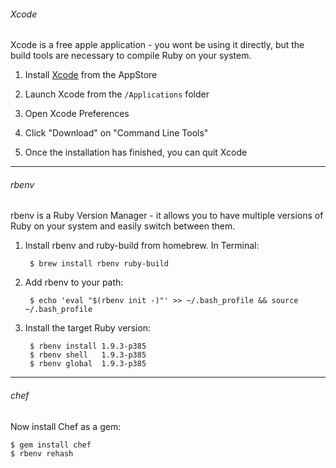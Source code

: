 ###### Xcode
Xcode is a free apple application - you wont be using it directly, but the build tools are necessary to compile Ruby on your system.

1. Install [Xcode][xcode] from the AppStore

1. Launch Xcode from the `/Applications` folder

1. Open Xcode Preferences

1. Click "Download" on "Command Line Tools"

1. Once the installation has finished, you can quit Xcode

- - -

###### rbenv
rbenv is a Ruby Version Manager - it allows you to have multiple versions of Ruby on your system and easily switch between them.

1. Install rbenv and ruby-build from homebrew. In Terminal:

        $ brew install rbenv ruby-build

1. Add rbenv to your path:

        $ echo 'eval "$(rbenv init -)"' >> ~/.bash_profile && source ~/.bash_profile

1. Install the target Ruby version:

        $ rbenv install 1.9.3-p385
        $ rbenv shell   1.9.3-p385
        $ rbenv global  1.9.3-p385


- - -

###### chef
Now install Chef as a gem:

    $ gem install chef
    $ rbenv rehash

[xcode]: https://itunes.apple.com/us/app/Xcode/id497799835?mt=12 "Download Xcode from the AppStore"
